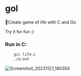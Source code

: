 # gol
🚨Create game of life with C and Go

Try it for fun :)

### Run in C:
```bash
    gcc life.c
    ./a.out
```

![Screenshot_20231127_180354](https://github.com/pooulad/golC/assets/86445458/309e69f4-240b-4ce2-8672-dd7ee1a89a12)



